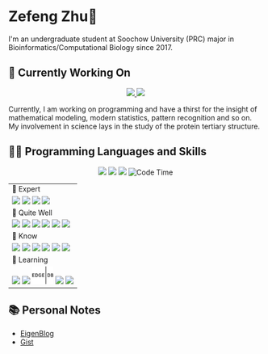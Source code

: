 # Zefeng Zhu👋

I'm an undergraduate student at Soochow University (PRC) major in Bioinformatics/Computational Biology since 2017.

## 🔭 Currently Working On

<p align="center">
  <a href="https://github.com/anuraghazra/github-readme-stats">
    <img src="https://github-readme-stats.vercel.app/api?username=naturegeorge&count_private=true&show_icons=true&title_color=6495ED&icon_color=00BFFF&text_color=DCDCDC&bg_color=20,151515,364040"/>
  </a>
  <a href="https://github.com/anuraghazra/github-readme-stats">
      <img src="https://github-readme-stats.vercel.app/api/wakatime?username=ZZF&title_color=6495ED&text_color=DCDCDC&bg_color=20,151515,364040&layout=compact"/>
  </a>
</p>

Currently, I am working on programming and have a thirst for the insight of mathematical modeling, modern statistics, pattern recognition and so on. My involvement in science lays in the study of the protein tertiary structure.

## 👨‍💻 Programming Languages and Skills

<p align="center">
  <img src="https://img.shields.io/badge/Mainly%20Code%20With-Python%20-gray.svg?colorB=5A65B3&style=for-the-badge&logo=python"/>
  <img src="https://img.shields.io/badge/Working%20OS-Linux%20-gray.svg?colorB=5A65B3&style=for-the-badge&logo=linux"/>
  <img src="https://img.shields.io/badge/Current%20Editor-VSCode%20-gray.svg?colorB=5A65B3&style=for-the-badge&logo=Visual%20Studio%20Code"/>
  <img alt="Code Time" src="https://img.shields.io/endpoint?style=for-the-badge&url=https://codetime-api.datreks.com/badge/180?logoColor=white%26&colorB=5A65B3" />
</p>

<table align="center">
  <tr>
    <td>
      🌳 Expert
    </td>
  </tr>
  <tr>
    <td>
      <code><img src="https://cdn.jsdelivr.net/npm/programming-languages-logos/src/python/python.png" height="35"></code>
      <code><img src="https://cdn.jsdelivr.net/npm/programming-languages-logos/src/java/java.png" height="35"></code>
      <code><img height="35" src="https://dist.neo4j.com/wp-content/uploads/neo4j_logo-325x150.png"></code>
      <code><img src="https://cdn.freebiesupply.com/logos/large/2x/latex-logo-png-transparent.png" height="35"></code>
    </td>
  </tr>
  <tr>
    <td>
      🌾 Quite Well
    </td>
  </tr>
  <tr>
    <td>
      <code><img src="https://cdn.jsdelivr.net/npm/programming-languages-logos/src/c/c.png" height="35"></code>
      <code><img src="https://avatars.githubusercontent.com/u/486082?s=200&v=4" height="35"></code>
      <code><img src="https://cdn.jsdelivr.net/npm/programming-languages-logos/src/r/r.png" height="35"></code>
      <code><img src="https://cdn.perl.org/perlweb/images/icons/header_camel.png" height="35"></code>
      <code><img height="35" src="https://seeklogo.com/images/M/matlab-logo-AE6C96A5DD-seeklogo.com.png"></code>
      <code><img height="35" src="https://image.flaticon.com/icons/svg/603/603201.svg"></code>
    </td>
  </tr>
  <tr>
    <td>
      🌿 Know
    </td>
  </tr>
  <tr>
    <td>
      <code><img src="https://cdn.jsdelivr.net/npm/programming-languages-logos/src/cpp/cpp.png" height="35"></code>
      <code><img src="https://cdn.jsdelivr.net/npm/programming-languages-logos/src/ruby/ruby.png" height="35"></code>
      <code><img src="https://cdn.jsdelivr.net/npm/programming-languages-logos/src/javascript/javascript.png" height="35"></code>
      <code><img src="https://cdn.jsdelivr.net/npm/programming-languages-logos/src/typescript/typescript.png" height="35"></code>
      <code><img src="https://cdn.jsdelivr.net/npm/programming-languages-logos/src/html/html.png" height="35"></code>
      <code><img height="35" src="https://upload.wikimedia.org/wikipedia/commons/thumb/e/eb/WolframCorporateLogo.svg/330px-WolframCorporateLogo.svg.png"></code>
    </td>
  </tr>
  <tr>
    <td>
      🌱 Learning
    </td>
  </tr>
  <tr>
    <td>
      <code><img height="35" src="https://upload.wikimedia.org/wikipedia/commons/thumb/f/f3/Apache_Spark_logo.svg/1200px-Apache_Spark_logo.svg.png"></code>
      <code><img height="35" src="https://graphql.org/img/logo.svg"></code>
      <code><img height="35" src="https://raw.githubusercontent.com/edgedb/edgedb/master/logo.svg"></code>
      <code><img height="35" src="https://julialang.org/assets/infra/logo.svg"></code>
      <code><img height="35" src="https://upload.wikimedia.org/wikipedia/commons/d/d5/Rust_programming_language_black_logo.svg"></code>
    </td>
  </tr>
</table>


## 📚 Personal Notes

* [EigenBlog](https://naturegeorge.github.io/eigenblog/)
* [Gist](https://gist.github.com/NatureGeorge)

